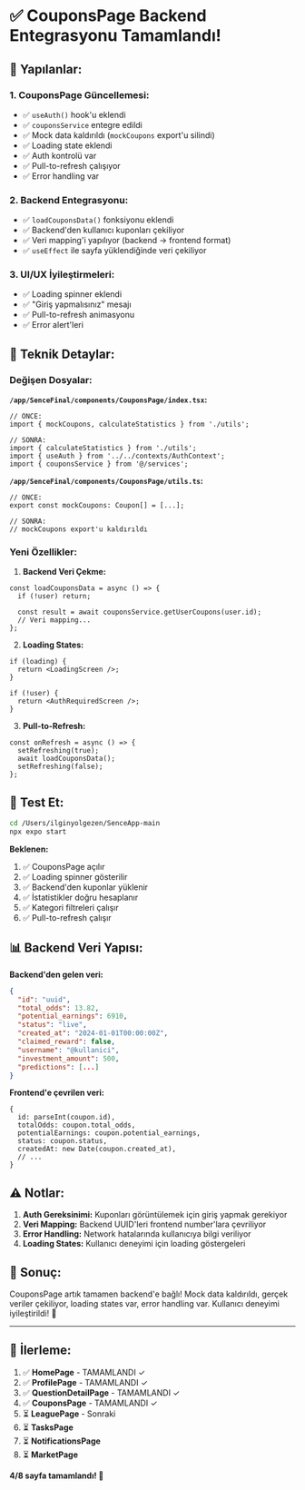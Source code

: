 # ✅ CouponsPage Backend Entegrasyonu Tamamlandı!

## 🎯 Yapılanlar:

### 1. **CouponsPage Güncellemesi:**
- ✅ `useAuth()` hook'u eklendi
- ✅ `couponsService` entegre edildi
- ✅ Mock data kaldırıldı (`mockCoupons` export'u silindi)
- ✅ Loading state eklendi
- ✅ Auth kontrolü var
- ✅ Pull-to-refresh çalışıyor
- ✅ Error handling var

### 2. **Backend Entegrasyonu:**
- ✅ `loadCouponsData()` fonksiyonu eklendi
- ✅ Backend'den kullanıcı kuponları çekiliyor
- ✅ Veri mapping'i yapılıyor (backend → frontend format)
- ✅ `useEffect` ile sayfa yüklendiğinde veri çekiliyor

### 3. **UI/UX İyileştirmeleri:**
- ✅ Loading spinner eklendi
- ✅ "Giriş yapmalısınız" mesajı
- ✅ Pull-to-refresh animasyonu
- ✅ Error alert'leri

## 🔧 Teknik Detaylar:

### **Değişen Dosyalar:**

**`/app/SenceFinal/components/CouponsPage/index.tsx`:**
```tsx
// ÖNCE:
import { mockCoupons, calculateStatistics } from './utils';

// SONRA:
import { calculateStatistics } from './utils';
import { useAuth } from '../../contexts/AuthContext';
import { couponsService } from '@/services';
```

**`/app/SenceFinal/components/CouponsPage/utils.ts`:**
```tsx
// ÖNCE:
export const mockCoupons: Coupon[] = [...];

// SONRA:
// mockCoupons export'u kaldırıldı
```

### **Yeni Özellikler:**

1. **Backend Veri Çekme:**
```tsx
const loadCouponsData = async () => {
  if (!user) return;
  
  const result = await couponsService.getUserCoupons(user.id);
  // Veri mapping...
};
```

2. **Loading States:**
```tsx
if (loading) {
  return <LoadingScreen />;
}

if (!user) {
  return <AuthRequiredScreen />;
}
```

3. **Pull-to-Refresh:**
```tsx
const onRefresh = async () => {
  setRefreshing(true);
  await loadCouponsData();
  setRefreshing(false);
};
```

## 🚀 Test Et:

```bash
cd /Users/ilginyolgezen/SenceApp-main
npx expo start
```

**Beklenen:**
1. ✅ CouponsPage açılır
2. ✅ Loading spinner gösterilir
3. ✅ Backend'den kuponlar yüklenir
4. ✅ İstatistikler doğru hesaplanır
5. ✅ Kategori filtreleri çalışır
6. ✅ Pull-to-refresh çalışır

## 📊 Backend Veri Yapısı:

**Backend'den gelen veri:**
```json
{
  "id": "uuid",
  "total_odds": 13.82,
  "potential_earnings": 6910,
  "status": "live",
  "created_at": "2024-01-01T00:00:00Z",
  "claimed_reward": false,
  "username": "@kullanici",
  "investment_amount": 500,
  "predictions": [...]
}
```

**Frontend'e çevrilen veri:**
```tsx
{
  id: parseInt(coupon.id),
  totalOdds: coupon.total_odds,
  potentialEarnings: coupon.potential_earnings,
  status: coupon.status,
  createdAt: new Date(coupon.created_at),
  // ...
}
```

## ⚠️ Notlar:

1. **Auth Gereksinimi:** Kuponları görüntülemek için giriş yapmak gerekiyor
2. **Veri Mapping:** Backend UUID'leri frontend number'lara çevriliyor
3. **Error Handling:** Network hatalarında kullanıcıya bilgi veriliyor
4. **Loading States:** Kullanıcı deneyimi için loading göstergeleri

## 🎉 Sonuç:

CouponsPage artık tamamen backend'e bağlı! Mock data kaldırıldı, gerçek veriler çekiliyor, loading states var, error handling var. Kullanıcı deneyimi iyileştirildi! 🚀

---

## 📝 İlerleme:

1. ✅ **HomePage** - TAMAMLANDI ✓
2. ✅ **ProfilePage** - TAMAMLANDI ✓  
3. ✅ **QuestionDetailPage** - TAMAMLANDI ✓
4. ✅ **CouponsPage** - TAMAMLANDI ✓
5. ⏳ **LeaguePage** - Sonraki
6. ⏳ **TasksPage**
7. ⏳ **NotificationsPage**
8. ⏳ **MarketPage**

**4/8 sayfa tamamlandı! 🎉**




